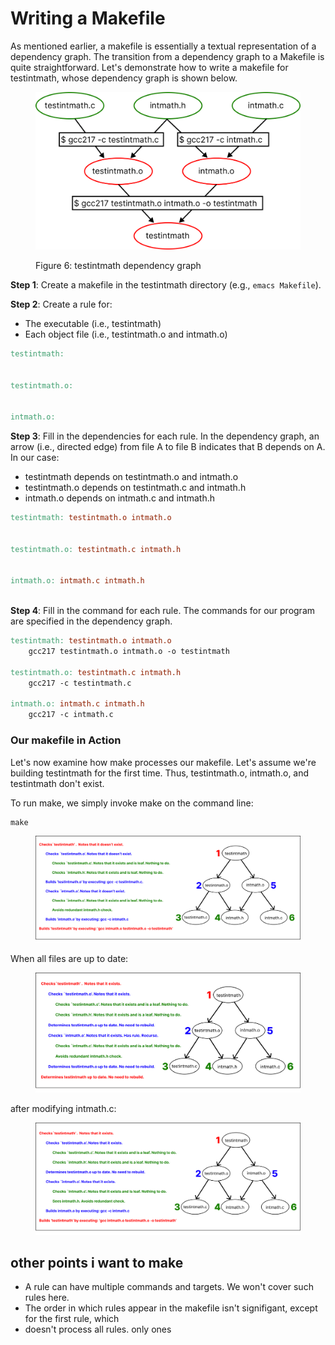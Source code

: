 # Writing a Makefile

As mentioned earlier, a makefile is essentially a textual representation of a dependency graph. The transition from a dependency graph to a Makefile is quite straightforward. Let's demonstrate how to write a makefile for testintmath, whose dependency graph is shown below.&#x20;



<figure><img src="../../.gitbook/assets/Group 28 (1).png" alt="" width="563"><figcaption><p>Figure 6: testintmath dependency graph</p></figcaption></figure>

**Step 1**: Create a makefile in the testintmath directory (e.g., `emacs Makefile`).

**Step 2**: Create a rule for:

* The executable (i.e., testintmath)
* Each object file (i.e., testintmath.o and intmath.o)

```makefile
testintmath:


testintmath.o:


intmath.o:

```

**Step 3**: Fill in the dependencies for each rule. In the dependency graph, an arrow (i.e., directed edge) from file A to file B indicates that B depends on A.  In our case:

* testintmath depends on testintmath.o and intmath.o
* testintmath.o depends on testintmath.c and intmath.h&#x20;
* intmath.o depends on intmath.c and intmath.h&#x20;

```makefile
testintmath: testintmath.o intmath.o
 
 
testintmath.o: testintmath.c intmath.h
  

intmath.o: intmath.c intmath.h
  
```

**Step 4**: Fill in the command for each rule. The commands for our program are specified in the dependency graph.&#x20;

```makefile
testintmath: testintmath.o intmath.o
    gcc217 testintmath.o intmath.o -o testintmath

testintmath.o: testintmath.c intmath.h
    gcc217 -c testintmath.c

intmath.o: intmath.c intmath.h
    gcc217 -c intmath.c
```

### Our makefile in Action

Let's now examine how make processes our makefile. Let's assume we're building testintmath for the first time. Thus, testintmath.o, intmath.o, and testintmath don't exist.&#x20;

To run make, we simply invoke make on the command line:

```
make
```

<figure><img src="../../.gitbook/assets/Group 66 (5).png" alt=""><figcaption></figcaption></figure>

When all files are up to date:

<figure><img src="../../.gitbook/assets/Group 67 (1).png" alt=""><figcaption></figcaption></figure>

after modifying intmath.c:

<figure><img src="../../.gitbook/assets/Group 68 (2).png" alt=""><figcaption></figcaption></figure>

## other points i want to make

* A rule can have multiple commands and targets. We won't cover such rules here.&#x20;
* The order in which rules appear in the makefile isn't signifigant, except for the first rule, which&#x20;
* doesn't process all rules. only ones&#x20;

